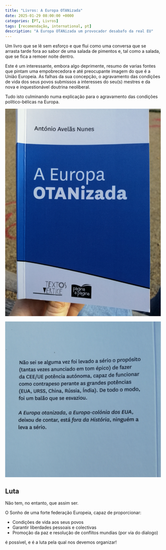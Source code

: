 ```yaml
---
title: "Livros: A Europa OTANizada"
date: 2025-01-29 08:00:00 +0000
categories: [PT, Livros]
tags: [recomendação, international, pt]
description: "A Europa OTANizada um provocador desabafo da real EU"
---
```

Um livro que se lê sem esforço e que flui como uma conversa que se arrasta tarde fora ao sabor de uma salada de pimentos e, tal como a salada, que se fica a remoer noite dentro.

Este é um interessante, embora algo deprimente, resumo de varias fontes que pintam uma empobrecedora e até preocupante imagem do que é a União Europeia.
As falhas da sua concepção, o agravamento das condições de vida dos seus povos submissos a interesses do seu(s) mestres e da nova e inquestionável doutrina neoliberal.

Tudo isto culminando numa explicação para o agravamento das condições político-bélicas na Europa.

![a-europa-otanizada-capa](/assets/images/a-europa-otanizada-capa.png)

![a-europa-otanizada-contracapa](/assets/images/a-europa-otanizada-contracapa.png)

## Luta

Não tem, no entanto, que assim ser.

O Sonho de uma forte federação Europeia, capaz de proporcionar:

 - Condições de vida aos seus povos
 - Garantir liberdades pessoais e colectivas
 - Promoção da paz e resolução de conflitos mundias (por via do dialogo)

é possível, e é a luta pela qual nos devemos organizar!
